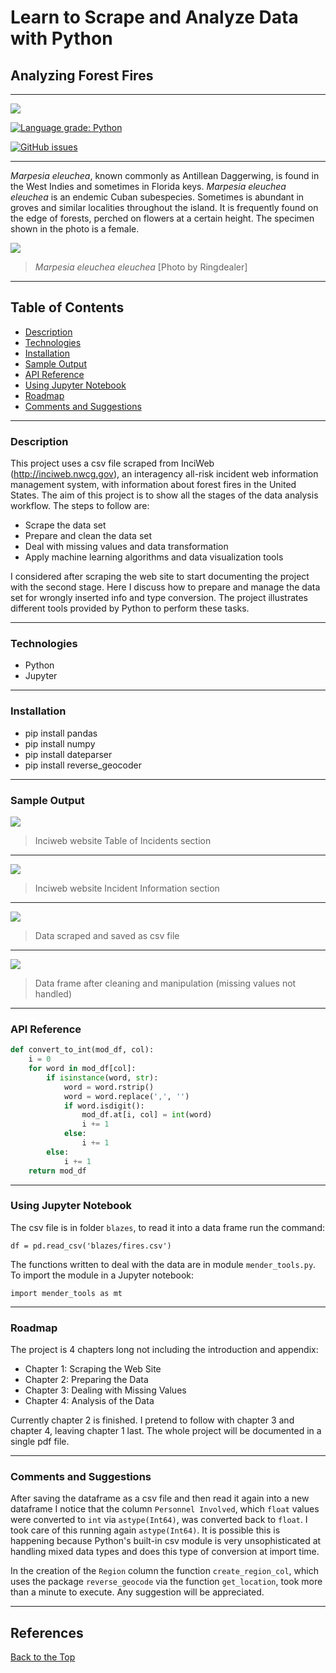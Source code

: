 # Learn to Scrape and Analyze Data with Python

## Analyzing Forest Fires

---

![](https://img.shields.io/badge/made_by-Ringdealer-blue)

[![Language grade: Python](https://img.shields.io/lgtm/grade/python/g/Ringdealer/forest-fires.svg?logo=lgtm&logoWidth=18)](https://lgtm.com/projects/g/Ringdealer/forest-fires/context:python)

[![GitHub issues](https://img.shields.io/github/issues/Ringdealer/forest-fires?style=plastic)](https://github.com/Ringdealer/forest-fires/issues)

---
*Marpesia eleuchea*, known commonly as Antillean Daggerwing, is found in the West Indies and sometimes in Florida keys. *Marpesia eleuchea eleuchea* is an endemic Cuban subespecies. Sometimes is abundant in groves and similar localities throughout the island. It is frequently found on the edge of forests, perched on flowers at a certain height. The specimen shown in the photo is a female.

<img src="./marpesia_res.jpg">

> *Marpesia eleuchea eleuchea* [Photo by Ringdealer]
---
## Table of Contents
- [Description](#description)
- [Technologies](#technologies)
- [Installation](#installation)
- [Sample Output](#sample-output)
- [API Reference](#api-reference)
- [Using Jupyter Notebook](#using-jupyter-notebook)
- [Roadmap](#roadmap)
- [Comments and Suggestions](#comments-and-suggestions)


---

### Description
This project uses a csv file scraped from InciWeb (http://inciweb.nwcg.gov), an interagency all-risk incident web information management system, with information about forest fires in the United States. The aim of this project is to show all the stages of the data analysis workflow. The steps to follow are:

- Scrape the data set
- Prepare and clean the data set
- Deal with missing values and data transformation
- Apply machine learning algorithms and data visualization tools

I considered after scraping the web site to start documenting the project with the second stage. Here I discuss how to prepare and manage the data set for wrongly inserted info and type conversion. The project illustrates different tools provided by Python to perform these tasks.

---

### Technologies
- Python
- Jupyter

---

### Installation
- pip install pandas
- pip install numpy
- pip install dateparser
- pip install reverse_geocoder

---

### Sample Output

<img src="./Inciweb.jpg">

> Inciweb website Table of Incidents section
---

<img src="./Incident_info.jpg">

> Inciweb website Incident Information section
---

<img src="./sample_csv.jpg">

> Data scraped and saved as csv file
---

<img src="./final_w_miss.jpg">

> Data frame after cleaning and manipulation (missing values not handled)
---

### API Reference
```python
def convert_to_int(mod_df, col):
    i = 0
    for word in mod_df[col]:
        if isinstance(word, str):
            word = word.rstrip()
            word = word.replace(',', '')
            if word.isdigit():
                mod_df.at[i, col] = int(word)
                i += 1
            else:
                i += 1
        else:
            i += 1
    return mod_df
```
---
### Using Jupyter Notebook

The csv file is in folder `blazes`, to read it into a data frame run the command:

`df = pd.read_csv('blazes/fires.csv')`

 The functions written to deal with the data are in module `mender_tools.py`. To import the module in a Jupyter notebook:

 `import mender_tools as mt`

---
### Roadmap
The project is 4 chapters long not including the  introduction and appendix: 

- Chapter 1: Scraping the Web Site
- Chapter 2: Preparing the Data
- Chapter 3: Dealing with Missing Values 
- Chapter 4: Analysis of the Data



Currently chapter 2 is finished. I pretend to follow with chapter 3 and chapter 4, leaving chapter 1 last. The whole project will be documented in a single pdf file.

---
### Comments and Suggestions

After saving the dataframe as a csv file and then read it again into a new dataframe I notice that the column `Personnel Involved`, which `float` values were converted to `int` via `astype(Int64)`, was converted back to `float`. I took care of this running again `astype(Int64)`. It is possible this is happening because Python's built-in csv module is very unsophisticated at handling mixed data types and does this type of conversion at import time.

In the creation of the `Region` column the function `create_region_col`, which uses the package `reverse_geocode` via the function `get_location`, took more than a minute to execute. Any suggestion will be appreciated.

---


## References

[Back to the Top](#Learn-to-Scrape-and-Analyze-Data)


